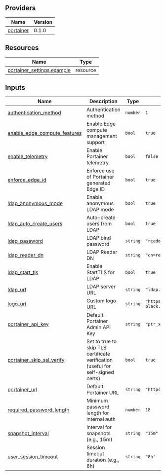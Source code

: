 <!-- BEGIN_TF_DOCS -->


## Providers

| Name | Version |
|------|---------|
| <a name="provider_portainer"></a> [portainer](#provider\_portainer) | 0.1.0 |

## Resources

| Name | Type |
|------|------|
| [portainer_settings.example](https://registry.terraform.io/providers/portainer/portainer/latest/docs/resources/settings) | resource |

## Inputs

| Name | Description | Type | Default | Required |
|------|-------------|------|---------|:--------:|
| <a name="input_authentication_method"></a> [authentication\_method](#input\_authentication\_method) | Authentication method | `number` | `1` | no |
| <a name="input_enable_edge_compute_features"></a> [enable\_edge\_compute\_features](#input\_enable\_edge\_compute\_features) | Enable Edge compute management support | `bool` | `true` | no |
| <a name="input_enable_telemetry"></a> [enable\_telemetry](#input\_enable\_telemetry) | Enable Portainer telemetry | `bool` | `false` | no |
| <a name="input_enforce_edge_id"></a> [enforce\_edge\_id](#input\_enforce\_edge\_id) | Enforce use of Portainer generated Edge ID | `bool` | `true` | no |
| <a name="input_ldap_anonymous_mode"></a> [ldap\_anonymous\_mode](#input\_ldap\_anonymous\_mode) | Enable anonymous LDAP mode | `bool` | `true` | no |
| <a name="input_ldap_auto_create_users"></a> [ldap\_auto\_create\_users](#input\_ldap\_auto\_create\_users) | Auto-create users from LDAP | `bool` | `true` | no |
| <a name="input_ldap_password"></a> [ldap\_password](#input\_ldap\_password) | LDAP bind password | `string` | `"readonly"` | no |
| <a name="input_ldap_reader_dn"></a> [ldap\_reader\_dn](#input\_ldap\_reader\_dn) | LDAP Reader DN | `string` | `"cn=readonly-account,dc=example,dc=com"` | no |
| <a name="input_ldap_start_tls"></a> [ldap\_start\_tls](#input\_ldap\_start\_tls) | Enable StartTLS for LDAP | `bool` | `true` | no |
| <a name="input_ldap_url"></a> [ldap\_url](#input\_ldap\_url) | LDAP server URL | `string` | `"ldap.example.com:389"` | no |
| <a name="input_logo_url"></a> [logo\_url](#input\_logo\_url) | Custom logo URL | `string` | `"https://www.portainer.io/hubfs/portainer-logo-black.svg"` | no |
| <a name="input_portainer_api_key"></a> [portainer\_api\_key](#input\_portainer\_api\_key) | Default Portainer Admin API Key | `string` | `"ptr_xrP7XWqfZEOoaCJRu5c8qKaWuDtVc2Zb07Q5g22YpS8="` | no |
| <a name="input_portainer_skip_ssl_verify"></a> [portainer\_skip\_ssl\_verify](#input\_portainer\_skip\_ssl\_verify) | Set to true to skip TLS certificate verification (useful for self-signed certs) | `bool` | `true` | no |
| <a name="input_portainer_url"></a> [portainer\_url](#input\_portainer\_url) | Default Portainer URL | `string` | `"https://localhost:9443"` | no |
| <a name="input_required_password_length"></a> [required\_password\_length](#input\_required\_password\_length) | Minimum password length for internal auth | `number` | `18` | no |
| <a name="input_snapshot_interval"></a> [snapshot\_interval](#input\_snapshot\_interval) | Interval for snapshots (e.g., 15m) | `string` | `"15m"` | no |
| <a name="input_user_session_timeout"></a> [user\_session\_timeout](#input\_user\_session\_timeout) | Session timeout duration (e.g., 8h) | `string` | `"8h"` | no |
<!-- END_TF_DOCS -->